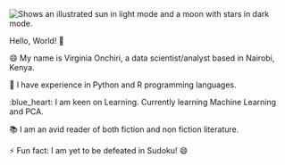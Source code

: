 <picture>
  <source media="(prefers-color-scheme: dark)" srcset="https://user-images.githubusercontent.com/25423296/163456776-7f95b81a-f1ed-45f7-b7ab-8fa810d529fa.png">
  <source media="(prefers-color-scheme: light)" srcset="https://user-images.githubusercontent.com/25423296/163456779-a8556205-d0a5-45e2-ac17-42d089e3c3f8.png">
  <img alt="Shows an illustrated sun in light mode and a moon with stars in dark mode." src="https://user-images.githubusercontent.com/25423296/163456779-a8556205-d0a5-45e2-ac17-42d089e3c3f8.png">
</picture>


Hello, World! 👋
<!-- Main content-->

<p>😄 My name is Virginia Onchiri, a data scientist/analyst based in Nairobi, Kenya.</p>
<p>🌱 I have experience in Python and R programming languages.</p>
<p>:blue_heart: I am keen on Learning. Currently learning Machine Learning and PCA.</p>
<p>📚 I am an avid reader of both fiction and non fiction literature.</p>
<p>⚡ Fun fact: I am yet to be defeated in Sudoku! 😄</p>

<!--
**Virgysimba/Virgysimba** is a ✨ _special_ ✨ repository because its `README.md` (this file) appears on your GitHub profile.

Here are some ideas to get you started:

- 🔭 I’m currently working on ...
- 🌱 I’m currently learning ...
- 👯 I’m looking to collaborate on ...
- 🤔 I’m looking for help with ...
- 💬 Ask me about ...
- 📫 How to reach me: ...
- 😄 Pronouns: ...
- ⚡ Fun fact: ...
-->
